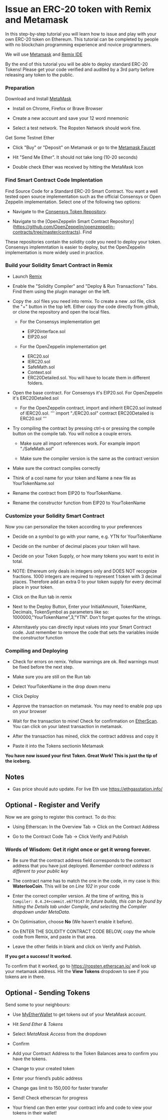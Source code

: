 # Issue an ERC-20 token with Remix and Metamask

In this step-by-step tutorial you will learn how to issue and play with your own ERC-20 token on Ethereum. This tutorial can be completed by people with no blockchain programming experience and novice programmers.

We will use [Metamask](www.metamask.com) and [Remix IDE](www.remix.ethereum.org)

By the end of this tutorial you will be able to deploy standard ERC-20 Tokens! Please get your code verified and audited by a 3rd party before releasing any token to the public.

### Preparation

Download and Install [MetaMask](https://metamask.io)

  - Install on Chrome, Firefox or Brave Browser

  - Create a new account and save your 12 word mnemonic

  - Select a test network. The Ropsten Network should work fine.

Get Some Testnet Ether

  - Click "Buy" or "Deposit" on Metamask or go to the [Metamask Faucet](https://faucet.metamask.io/)

  - Hit "Send Me Ether". It should not take long (10-20 seconds)

  - Double check Ether was received by hitting the MetaMask Icon


### Find Smart Contract Code Implentation

Find Source Code for a Standard ERC-20 Smart Contract. You want a well tested open source implementation such as the official Consensys or Open Zeppelin implementation. Select one of the following two options:

  - Navigate to the [Consensys Token Repository](https://github.com/ConsenSys/Tokens).

  - Navigate to the [OpenZeppelin Smart Contract Repository] (https://github.com/OpenZeppelin/openzeppelin-contracts/tree/master/contracts). Find

These repositories contain the solidity code you need to deploy your token.  Consensys implemntation is easier to deploy, but the OpenZeppelin implementation is more widely used in practice.

### Build your Solidity Smart Contract in Remix
  - Launch [Remix](http://remix.ethereum.org)

  - Enable the "Solidity Compiler" and "Deploy & Run Transactions" Tabs. Find them using the plugin manager on the left.

  - Copy the .sol files you need into remix. To create a new .sol file, click the "+" button in the top left. Either copy the code directly from github, or clone the repository and open the local files.

      - For the Consensys implementation get
          - EIP20interface.sol
          - EIP20.sol

      - For the OpenZeppelin implementation get
          - ERC20.sol
          - IERC20.sol
          - SafeMath.sol
          - Context.sol
          - ERC20Detailed.sol.
      You will have to locate them in different folders.

  - Open the base contract. For Consensys it's EIP20.sol. For OpenZeppelin it's ERC20Detailed.sol

      - For the OpenZeppelin contract, import and inherit ERC20.sol instead of IERC20.sol.
      '''
      import "./ERC20.sol"
      contract ERC20Detailed is ERC20.sol
      '''

  - Try compiling the contract by pressing ctrl-s or pressing the compile button on the compile tab. You will notice a couple errors.

    - Make sure all import references work. For example import "./SafeMath.sol"

    - Make sure the compiler version is the same as the contract version

  - Make sure the contract compiles correctly

  - Think of a cool name for your token and Name a new file as YourTokenName.sol



  - Rename the contract from EIP20 to YourTokenName.

  - Rename the constructor function from EIP20 to YourTokenName

### Customize your Solidity Smart Contract
Now you can personalize the token according to your preferences

  - Decide on a symbol to go with your name, e.g. YTN for YourTokenName

  - Decide on the number of decimal places your token will have.

  - Decide on your Token Supply, or how many tokens you want to exist in total.

  - NOTE: Ethereum only deals in integers only and DOES NOT recognize fractions. 1000 integers are required to represent 1 token with 3 decimal places. Therefore add an extra 0 to your token supply for every decimal place in your token.

  - Click on the Run tab in remix

  - Next to the Deploy Button, Enter your InitialAmount, TokenName, Decimals, TokenSymbol as parameters like so: 1000000,"YourTokenName",3,"YTN". Don't forget quotes for the strings.

  - Alternitavely you can directly input values into your Smart Contract code. Just remember to remove the code that sets the variables inside the constructor function


### Compiling and Deploying

  - Check for errors on remix. Yellow warnings are ok. Red warnings must be fixed before the next step.

  - Make sure you are still on the Run tab

  - Delect YourTokenName in the drop down menu

  - Click Deploy

  - Approve the transaction on metamask. You may need to enable pop ups on your browser

  - Wait for the transaction to mine! Check for confirmation on [EtherScan](https://ropsten.etherscan.io/). You can click on your latest transaction in metamask.

  - After the transaction has mined, click the contract address and copy it

  - Paste it into the Tokens sectionin Metamask

**You have now issued your first Token. Great Work! This is just the tip of the iceberg.**

## Notes

  - Gas price should auto update. For live Eth use https://ethgasstation.info/

## Optional - Register and Verify

Now we are going to register this contract. To do this:

  - Using Etherscan: In the Overview Tab → Click on the Contract Address

  - Go to the Contract Code Tab → Click Verify and Publish

### Words of Wisdom: Get it right once or get it wrong forever.

  - Be sure that the contract address field corresponds to the contract address that you have just deployed.
    *Remember contract address is different to your public key*

  - The contract name has to match the one in the code, in my case is this: **WaterlooCoin**. This will be on *Line 102* in     your code

  - Enter the correct compiler version. At the time of writing, this is ```Compiler: 0.4.24+commit.e67f0147```
  *In future builds, this can be found by hitting the Details tab under Compile, and selecting the Compiler dropdown under      MetaData.*

  - On Optimisation, choose **No** (We haven’t enable it before).

  - On ENTER THE SOLIDITY CONTRACT CODE BELOW, copy the whole code from Remix, and paste in that area.

  - Leave the other fields in blank and click on Verify and Publish.

**If you get a success! It worked.**

To confirm that it worked, go to https://ropsten.etherscan.io/ and look up your metamask address. Hit the **View Tokens** dropdown to see if you tokens are in there.

## Optional - Sending Tokens

Send some to your neighbours:

  - Use [MyEtherWallet](https://www.myetherwallet.com/) to get tokens out of your MetaMask account.

  - Hit *Send Ether & Tokens*

  - Select *MetaMask Access* from the dropdown

  - Confirm

  - Add your Contract Address to the Token Balances area to confirm you have the tokens.

  -	Change to your created token

  -	Enter your friend’s public address

  -	Change gas limit to 150,000 for faster transfer

  -	Send! Check etherscan for progress

  -	Your friend can then enter your contract info and code to view your tokens in their wallet!

